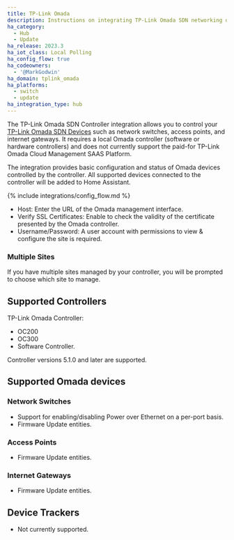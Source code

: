 ```yaml
---
title: TP-Link Omada
description: Instructions on integrating TP-Link Omada SDN networking devices to Home Assistant.
ha_category:
  - Hub
  - Update
ha_release: 2023.3
ha_iot_class: Local Polling
ha_config_flow: true
ha_codeowners:
  - '@MarkGodwin'
ha_domain: tplink_omada
ha_platforms:
  - switch
  - update
ha_integration_type: hub
---
```


The TP-Link Omada SDN Controller integration allows you to control your [TP-Link Omada SDN Devices](https://www.tp-link.com/omada-sdn/) such as network switches, access points, and internet gateways. It requires a local Omada controller (software or hardware controllers) and does not currently support the paid-for TP-Link Omada Cloud Management SAAS Platform.

The integration provides basic configuration and status of Omada devices controlled by the controller. All supported devices connected to the controller will be added to Home Assistant.

{% include integrations/config_flow.md %}

- Host: Enter the URL of the Omada management interface.
- Verify SSL Certificates: Enable to check the validity of the certificate presented by the Omada controller.
- Username/Password: A user account with permissions to view & configure the site is required.

### Multiple Sites

If you have multiple sites managed by your controller, you will be prompted to choose which site to manage.

## Supported Controllers

TP-Link Omada Controller:

- OC200
- OC300
- Software Controller.

Controller versions 5.1.0 and later are supported.

## Supported Omada devices

### Network Switches

- Support for enabling/disabling Power over Ethernet on a per-port basis.
- Firmware Update entities.

### Access Points

- Firmware Update entities.

### Internet Gateways

- Firmware Update entities.

## Device Trackers

- Not currently supported.
